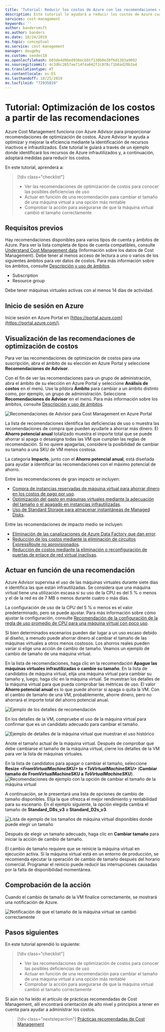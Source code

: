 ```yaml
---
title: 'Tutorial: Reducir los costos de Azure con las recomendaciones de optimización | Microsoft Docs'
description: Este tutorial le ayudará a reducir los costos de Azure cuando siga las recomendaciones de optimización.
services: cost-management
keywords: ''
author: bandersmsft
ms.author: banders
ms.date: 10/24/2019
ms.topic: conceptual
ms.service: cost-management
manager: dougeby
ms.custom: seodec18
ms.openlocfilehash: 603de4d9bed936ecb91f130b0e30f6d1383a9092
ms.sourcegitcommit: 4c3d6c2657ae714f4a042f2c078cf1b0ad20b3a4
ms.translationtype: HT
ms.contentlocale: es-ES
ms.lasthandoff: 10/25/2019
ms.locfileid: "72935819"
---
```

# <a name="tutorial-optimize-costs-from-recommendations"></a>Tutorial: Optimización de los costos a partir de las recomendaciones

Azure Cost Management funciona con Azure Advisor para proporcionar recomendaciones de optimización de costos. Azure Advisor le ayuda a optimizar y mejorar la eficiencia mediante la identificación de recursos inactivos e infrautilizados. Este tutorial le guiará a través de un ejemplo donde identificará los recursos de Azure infrautilizados y, a continuación, adoptará medidas para reducir los costos.

En este tutorial, aprenderá a:

> [!div class="checklist"]
> * Ver las recomendaciones de optimización de costos para conocer las posibles deficiencias de uso
> * Actuar en función de una recomendación para cambiar el tamaño de una máquina virtual a una opción más rentable
> * Comprobar la acción para asegurarse de que la máquina virtual cambió el tamaño correctamente

## <a name="prerequisites"></a>Requisitos previos
Hay recomendaciones disponibles para varios tipos de cuenta y ámbitos de Azure. Para ver la lista completa de tipos de cuenta compatibles, consulte [Understand Cost Management data](understand-cost-mgt-data.md) (Información sobre los datos de Cost Management). Debe tener al menos acceso de lectura a uno o varios de los siguientes ámbitos para ver datos de costos. Para más información sobre los ámbitos, consulte [Descripción y uso de ámbitos](understand-work-scopes.md).

- Subscription
- Resource group

Debe tener máquinas virtuales activas con al menos 14 días de actividad.

## <a name="sign-in-to-azure"></a>Inicio de sesión en Azure
Inicie sesión en Azure Portal en [https://portal.azure.com](https://portal.azure.com/).

## <a name="view-cost-optimization-recommendations"></a>Visualización de las recomendaciones de optimización de costos

Para ver las recomendaciones de optimización de costos para una suscripción, abra el ámbito de su elección en Azure Portal y seleccione **Recomendaciones de Advisor**.

Con el fin de ver las recomendaciones para un grupo de administración, abra el ámbito de su elección en Azure Portal y seleccione **Análisis de costos** en el menú. Use la píldora **Ámbito** para cambiar a un ámbito distinto como, por ejemplo, un grupo de administración. Seleccione **Recomendaciones de Advisor** en el menú. Para más información sobre los ámbitos, consulte [Descripción y uso de ámbitos](understand-work-scopes.md).

![Recomendaciones de Advisor para Cost Management en Azure Portal](./media/tutorial-acm-opt-recommendations/advisor-recommendations.png)

La lista de recomendaciones identifica las deficiencias de uso o muestra las recomendaciones de compra que pueden ayudarle a ahorrar más dinero. El **Ahorro potencial anual** totalizado muestra el importe total que se puede ahorrar si apaga o desasigna todas las VM que cumplan las reglas de recomendación. Si no quiere apagarlas, considere la posibilidad de cambiar su tamaño a una SKU de VM menos costosa.

La categoría **Impacto**, junto con el **Ahorro potencial anual**, está diseñada para ayudar a identificar las recomendaciones con el máximo potencial de ahorro.

Entre las recomendaciones de gran impacto se incluyen:
- [Compra de instancias reservadas de máquina virtual para ahorrar dinero en los costos de pago por uso](../advisor/advisor-cost-recommendations.md#buy-reserved-virtual-machine-instances-to-save-money-over-pay-as-you-go-costs).
- [Optimización del gasto en máquinas virtuales mediante la adecuación del tamaño o el apagado en instancias infrautilizadas](../advisor/advisor-cost-recommendations.md#optimize-virtual-machine-spend-by-resizing-or-shutting-down-underutilized-instances).
- [Uso de Standard Storage para almacenar instantáneas de Managed Disks](../advisor/advisor-cost-recommendations.md#use-standard-snapshots-for-managed-disks).

Entre las recomendaciones de impacto medio se incluyen:
- [Eliminación de las canalizaciones de Azure Data Factory que dan error](../advisor/advisor-cost-recommendations.md#delete-azure-data-factory-pipelines-that-are-failing).
- [Reducción de los costos mediante la eliminación de circuitos ExpressRoute no aprovisionados](../advisor/advisor-cost-recommendations.md#reduce-costs-by-eliminating-unprovisioned-expressroute-circuits).
- [Reducción de costos mediante la eliminación o reconfiguración de puertas de enlace de red virtual inactivas](../advisor/advisor-cost-recommendations.md#reduce-costs-by-deleting-or-reconfiguring-idle-virtual-network-gateways).

## <a name="act-on-a-recommendation"></a>Actuar en función de una recomendación

Azure Advisor supervisa el uso de las máquinas virtuales durante siete días e identifica las que están infrautilizadas. Se considera que una máquina virtual tiene una utilización escasa si su uso de la CPU es del 5 % o menos y el de la red es de 7 MB o menos durante cuatro o más días.

La configuración de uso de la CPU del 5 % o menos es el valor predeterminado, pero se puede ajustar. Para más información sobre cómo ajustar la configuración, consulte [Recomendación de la configuración de la regla de uso promedio de CPU para una máquina virtual con poco uso](../advisor/advisor-get-started.md#configure-low-usage-vm-recommendation).

Si bien determinados escenarios pueden dar lugar a un uso escaso debido al diseño, a menudo puede ahorrar dinero al cambiar el tamaño de las máquinas virtuales a otros menos costosos. Los ahorros reales pueden variar si elige una acción de cambio de tamaño. Veamos un ejemplo de cambio de tamaño de una máquina virtual.

En la lista de recomendaciones, haga clic en la recomendación **Apague las máquinas virtuales infrautilizadas o cambie su tamaño**. En la lista de candidatos de máquina virtual, elija una máquina virtual para cambiar su tamaño y, luego, haga clic en la máquina virtual. Se muestran los detalles de la máquina virtual para que pueda comprobar las métricas de uso. El valor **Ahorro potencial anual** es lo que puede ahorrar si apaga o quita la VM. Con el cambio de tamaño de una VM, probablemente, ahorre dinero, pero no ahorrará el importe total del ahorro potencial anual.

![Ejemplo de los detalles de recomendación](./media/tutorial-acm-opt-recommendations/recommendation-details.png)

En los detalles de la VM, compruebe el uso de la máquina virtual para confirmar que es un candidato adecuado para cambiar el tamaño.

![Ejemplo de detalles de la máquina virtual que muestran el uso histórico](./media/tutorial-acm-opt-recommendations/vm-details.png)

Anote el tamaño actual de la máquina virtual. Después de comprobar que debe cambiarse el tamaño de la máquina virtual, cierre los detalles de la VM para ver la lista de máquinas virtuales.

En la lista de candidatos para apagar o cambiar el tamaño, seleccione **Resize *&lt;FromVirtualMachineSKU&gt;* to *&lt;ToVirtualMachineSKU&gt;*** (**Cambiar tamaño de FromVirtualMachineSKU a *ToVirtualMachineSKU***).
![Recomendaciones de ejemplo con la opción de cambiar el tamaño de la máquina virtual](./media/tutorial-acm-opt-recommendations/resize-vm.png)

A continuación, se le presentará una lista de opciones de cambio de tamaño disponibles. Elija la que ofrezca el mejor rendimiento y rentabilidad para su escenario. En el ejemplo siguiente, la opción elegida cambia el tamaño de **Standard_D8s_v3** a **Standard_D2s_v3**.

![Lista de ejemplo de los tamaños de máquina virtual disponibles donde puede elegir un tamaño](./media/tutorial-acm-opt-recommendations/choose-size.png)

Después de elegir un tamaño adecuado, haga clic en **Cambiar tamaño** para iniciar la acción de cambio de tamaño.

El cambio de tamaño requiere que se reinicie la máquina virtual en ejecución activa. Si la máquina virtual está en un entorno de producción, se recomienda ejecutar la operación de cambio de tamaño después del horario comercial. Programar el reinicio puede reducir las interrupciones causadas por la falta de disponibilidad momentánea.

## <a name="verify-the-action"></a>Comprobación de la acción

Cuando el cambio de tamaño de la VM finalice correctamente, se mostrará una notificación de Azure.

![Notificación de que el tamaño de la máquina virtual se cambió correctamente](./media/tutorial-acm-opt-recommendations/resized-notification.png)

## <a name="next-steps"></a>Pasos siguientes

En este tutorial aprendió lo siguiente:

> [!div class="checklist"]
> * Ver las recomendaciones de optimización de costos para conocer las posibles deficiencias de uso
> * Actuar en función de una recomendación para cambiar el tamaño de una máquina virtual a una opción más rentable
> * Comprobar la acción para asegurarse de que la máquina virtual cambió el tamaño correctamente

Si aún no ha leído el artículo de prácticas recomendadas de Cost Management, allí encontrará orientación de alto nivel y principios a tener en cuenta para ayudar a administrar los costos.

> [!div class="nextstepaction"]
> [Prácticas recomendadas de Cost Management](cost-mgt-best-practices.md)
